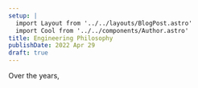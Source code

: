 ```yaml
---
setup: |
  import Layout from '../../layouts/BlogPost.astro'
  import Cool from '../../components/Author.astro'
title: Engineering Philosophy
publishDate: 2022 Apr 29
draft: true
---
```

Over the years, 